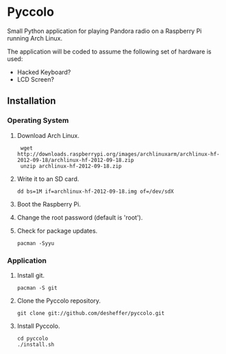Pyccolo
=======

Small Python application for playing Pandora radio on a Raspberry Pi running
Arch Linux.

The application will be coded to assume the following set of hardware is used:
-   Hacked Keyboard?
-   LCD Screen?

## Installation

### Operating System

1. Download Arch Linux.

        wget http://downloads.raspberrypi.org/images/archlinuxarm/archlinux-hf-2012-09-18/archlinux-hf-2012-09-18.zip
        unzip archlinux-hf-2012-09-18.zip

2.  Write it to an SD card.

        dd bs=1M if=archlinux-hf-2012-09-18.img of=/dev/sdX

3.  Boot the Raspberry Pi.

4.  Change the root password (default is 'root').

5.  Check for package updates.

        pacman -Syyu

### Application

1.  Install git.

        pacman -S git

2.  Clone the Pyccolo repository.

        git clone git://github.com/desheffer/pyccolo.git

2.  Install Pyccolo.

        cd pyccolo
        ./install.sh
